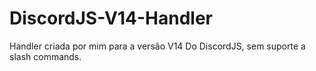 # DiscordJS-V14-Handler
Handler criada por mim para a versão V14 Do DiscordJS, sem suporte a slash commands.
